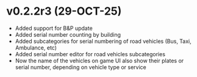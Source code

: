 # v0.2.2r3 (29-OCT-25)

- Added support for B&P update
- Added serial number counting by building
- Added subcategories for serial numbering of road vehicles (Bus, Taxi, Ambulance, etc)
- Added serial number editor for road vehicles subcategories
- Now the name of the vehicles on game UI also show their plates or serial number, depending on vehicle type or service